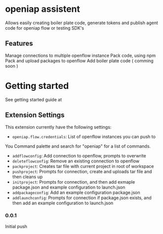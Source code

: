 # openiap assistent

Allows easily creating boiler plate code, generate tokens and publish agent code for openiap flow or testing SDK's

## Features

Manage connections to multiple openflow instance 
Pack code, using npm
Pack and upload packages to openflow
Add boiler plate code ( comming soon )

# Getting started
See getting started guide at 
## Extension Settings

This extension currently have the following settings:

* `openiap.flow.credentials`: List of openflow instances you can push to

You Command palette and search for "openiap" for a list of commands.
* `addflowconfig`: Add connection to openflow, prompts to overwrite
* `deleteflowconfig`: Remove an existing connection to openflow
* `packproject`: Creates tar file with current project in root of workspace
* `pushproject`: Prompts for connection, create and uploads tar file and then cleans up
* `initproject`: Prompts for connection, and then add exmaple package.json and example configuration to launch.json
* `addpackageconfig`: Add an example configuration package.json
* `addlaunchconfig`: Prompts for connection if package.json exists, and then add an example configuration to launch.json


### 0.0.1

Initial push

